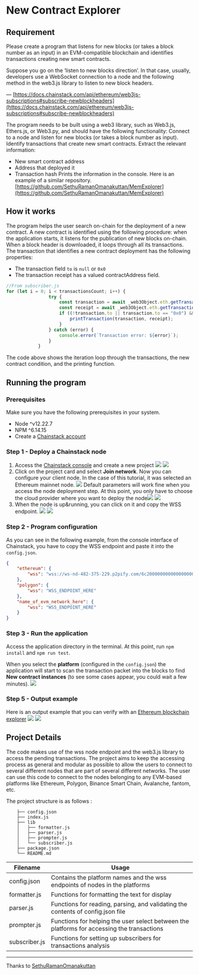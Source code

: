 # New Contract Explorer

## Requirement

Please create a program that listens for new blocks (or takes a block number as an input) in an EVM-compatible blockchain and identifies transactions creating new smart contracts.

Suppose you go on the ‘listen to new blocks direction’. In that case, usually, developers use a WebSocket connection to a node and the following method in the web3.js library to listen to new block headers.

— [https://docs.chainstack.com/api/ethereum/web3js-subscriptions#subscribe-newblockheaders](https://docs.chainstack.com/api/ethereum/web3js-subscriptions#subscribe-newblockheaders)

The program needs to be built using a web3 library, such as Web3.js, Ethers.js, or Web3.py, and should have the following functionality:
Connect to a node and listen for new blocks (or takes a block number as input).
Identify transactions that create new smart contracts.
Extract the relevant information:
- New smart contract address
- Address that deployed it
- Transaction hash
Prints the information in the console.
Here is an example of a similar repository.  
[https://github.com/SethuRamanOmanakuttan/MemExplorer](https://github.com/SethuRamanOmanakuttan/MemExplorer)

## How it works
The program helps the user search on-chain for the deployment of a new contract.
A new contract is identified using the following procedure:
when the application starts, it listens for the publication of new blocks on-chain.
When a block header is downloaded, it loops through all its transactions.
The transaction that identifies a new contract deployment has the following properties:
- The transaction field ```to``` is ```null``` or ```0x0```
- The transaction receipt has a valued contractAddress field.

```javascript
//From subscriber.js
for (let i = 0; i < transactionsCount; i++) {
                try {
                    const transaction = await _web3Object.eth.getTransactionFromBlock(_blockHeader.number, i);
                    const receipt = await _web3Object.eth.getTransactionReceipt(transaction.hash);
                    if ((!transaction.to || transaction.to == "0x0") && receipt.contractAddress) {
                        printTransaction(transaction, receipt);
                    }
                } catch (error) {
                    console.error(`Transaction error: ${error}`);
                }
            }
```

The code above shows the iteration loop through the transactions, the new contract condition, and the printing function. 

## Running the program

### Prerequisites

Make sure you have the following prerequisites in your system.

* Node   ^v12.22.7
* NPM    ^6.14.15
* Create a [Chainstack account](https://console.chainstack.com/user/login)

### Step 1 - Deploy a Chainstack node
1. Access the [Chainstack console](https://console.chainstack.com/) and create a new project ![](./img/new_project1.png) ![](./img/new_project2.png)
2. Click on the project card and select **Join network**. Now you can configure your client node. In the case of this tutorial, it was selected an Ethereum mainnet node. ![](./img/select_network.png) Default parameters will work fine when you access the node deployment step. At this point, you only have to choose the cloud provider where you want to deploy the node![](img/network_deployment_parameters.png) ![](./img/cloud_provider.png)
3. When the node is up&running, you can click on it and copy the WSS endpoint. ![](./img/node1.png) ![](./img/node2.png) 

### Step 2 - Program configuration
As you can see in the following example, from the console interface of Chainstack, you have to copy the WSS endpoint and paste it into the ```config.json```. 

```json
{
    "ethereum": {
        "wss": "wss://ws-nd-482-375-229.p2pify.com/6c20000000000000000000000c3d0"
    },
    "polygon": {
        "wss": "WSS_ENDPOINT_HERE"
    },
    "name_of_evm_network_here": {
        "wss": "WSS_ENDPOINT_HERE"
    }
}
```
### Step 3 - Run the application
Access the application directory in the terminal. At this point, run ```npm install``` and ```npm run test```.

When you select the **platform** (configured in the ```config.json```) the application will start to scan the transaction packet into the blocks to find **New contract instances** (to see some cases appear, you could wait a few minutes). 
![](./img/app_prompt1.png)

### Step 5 - Output example
Here is an output example that you can verify with an [Ethereum blockchain explorer](https://etherscan.io/)
![](./img/app_prompt2.png)
![](./img/explorer.png)

## Project Details

The code makes use of the wss node endpoint and the web3.js library to access the pending transactions. The project aims to keep the accessing process as general and modular as possible to allow the users to connect to several different nodes that are part of several different networks. The user can use this code to connect to the nodes belonging to any EVM-based platforms like Ethereum, Polygon, Binance Smart Chain, Avalanche, fantom, etc.

The project structure is as follows :

```
    ├── config.json
    ├── index.js
    ├── lib
    │   ├── formatter.js
    │   ├── parser.js
    │   ├── prompter.js
    │   └── subscriber.js
    ├── package.json
    └── README.md
```

| Filename      | Usage                                                                                      |
| ------------- | ------------------------------------------------------------------------------------------ |
| config.json   | Contains the platform names and the wss endpoints of nodes in the platforms                |
| formatter.js  | Functions for formatting the text for display                                              |
| parser.js     | Functions for reading, parsing, and validating the contents of config.json file            |
| prompter.js   | Functions for helping the user select between the platforms for accessing the transactions |
| subscriber.js | Functions for setting up subscribers for transactions analysis                             |


---

Thanks to [SethuRamanOmanakuttan](https://github.com/SethuRamanOmanakuttan/MemExplorer)
